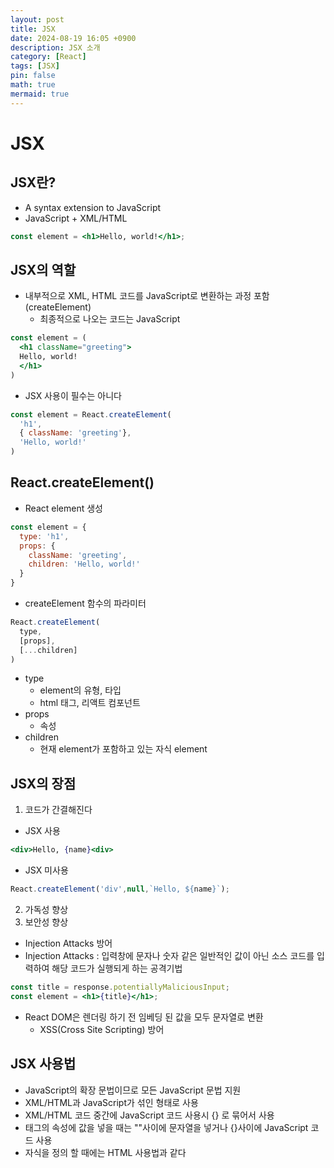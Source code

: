 ```yaml
---
layout: post
title: JSX
date: 2024-08-19 16:05 +0900
description: JSX 소개
category: [React]
tags: [JSX]
pin: false
math: true
mermaid: true
---
```

# JSX

## JSX란?
- A syntax extension to JavaScript
- JavaScript + XML/HTML
```jsx
const element = <h1>Hello, world!</h1>;
```

## JSX의 역할
- 내부적으로 XML, HTML 코드를 JavaScript로 변환하는 과정 포함 (createElement)
  - 최종적으로 나오는 코드는 JavaScript

```jsx
const element = (
  <h1 className="greeting">
  Hello, world!
  </h1>
)
```

- JSX 사용이 필수는 아니다

```js
const element = React.createElement(
  'h1',
  { className: 'greeting'},
  'Hello, world!'
)
```

## React.createElement()

- React element 생성
```js
const element = {
  type: 'h1',
  props: {
    className: 'greeting',
    children: 'Hello, world!'
  }
}
```
- createElement 함수의 파라미터
```js
React.createElement(
  type,
  [props],
  [...children]
)
```
  - type
    - element의 유형, 타입
    - html 태그, 리액트 컴포넌트
  - props
    - 속성
  - children
    - 현재 element가 포함하고 있는 자식 element

## JSX의 장점
1. 코드가 간결해진다
  - JSX 사용
  ```jsx
  <div>Hello, {name}<div>
  ```
  - JSX 미사용
  ```js
  React.createElement('div',null,`Hello, ${name}`);
  ```
2. 가독성 향상
3. 보안성 향상
  - Injection Attacks 방어
  - Injection Attacks : 입력창에 문자나 숫자 같은 일반적인 값이 아닌 소스 코드를 입력하여 해당 코드가 실행되게 하는 공격기법
  ```jsx
  const title = response.potentiallyMaliciousInput;
  const element = <h1>{title}</h1>;
  ```
  - React DOM은 렌더링 하기 전 임베딩 된 값을 모두 문자열로 변환
    - XSS(Cross Site Scripting) 방어

## JSX 사용법
- JavaScript의 확장 문법이므로 모든 JavaScript 문법 지원
- XML/HTML과 JavaScript가 섞인 형태로 사용
- XML/HTML 코드 중간에 JavaScript 코드 사용시 {} 로 묶어서 사용
- 태그의 속성에 값을 넣을 때는 ""사이에 문자열을 넣거나 {}사이에  JavaScript 코드 사용
- 자식을 정의 할 때에는 HTML 사용법과 같다
